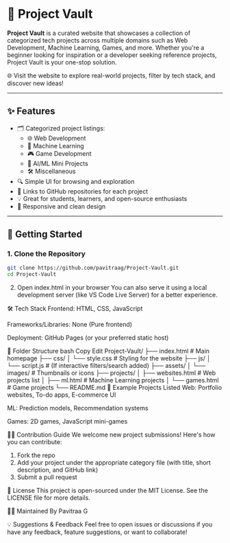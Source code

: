 # 🔐 Project Vault

**Project Vault** is a curated website that showcases a collection of categorized tech projects across multiple domains such as Web Development, Machine Learning, Games, and more. Whether you're a beginner looking for inspiration or a developer seeking reference projects, Project Vault is your one-stop solution.

🌐 Visit the website to explore real-world projects, filter by tech stack, and discover new ideas!

---

## ✨ Features

- 🗂️ Categorized project listings:
  - 🌐 Web Development
  - 🤖 Machine Learning
  - 🎮 Game Development
  - 🧠 AI/ML Mini Projects
  - 🛠️ Miscellaneous
- 🔍 Simple UI for browsing and exploration
- 📎 Links to GitHub repositories for each project
- 💡 Great for students, learners, and open-source enthusiasts
- 📱 Responsive and clean design

---

## 🚀 Getting Started

### 1. Clone the Repository

```bash
git clone https://github.com/pavitraag/Project-Vault.git
cd Project-Vault
```

2. Open index.html in your browser
You can also serve it using a local development server (like VS Code Live Server) for a better experience.

🛠️ Tech Stack
Frontend: HTML, CSS, JavaScript

Frameworks/Libraries: None (Pure frontend)

Deployment: GitHub Pages (or your preferred static host)

📂 Folder Structure
bash
Copy
Edit
Project-Vault/
├── index.html              # Main homepage
├── css/
│   └── style.css           # Styling for the website
├── js/
│   └── script.js           # (If interactive filters/search added)
├── assets/
│   └── images/             # Thumbnails or icons
├── projects/
│   ├── websites.html       # Web projects list
│   ├── ml.html             # Machine Learning projects
│   └── games.html          # Game projects
└── README.md
📌 Example Projects Listed
Web: Portfolio websites, To-do apps, E-commerce UI

ML: Prediction models, Recommendation systems

Games: 2D games, JavaScript mini-games

🧑‍💻 Contribution Guide
We welcome new project submissions! Here's how you can contribute:

1. Fork the repo
2. Add your project under the appropriate category file (with title, short description, and GitHub link)
3. Submit a pull request

📄 License
This project is open-sourced under the MIT License. See the LICENSE file for more details.

👩‍💻 Maintained By
Pavitraa G

💡 Suggestions & Feedback
Feel free to open issues or discussions if you have any feedback, feature suggestions, or want to collaborate!

